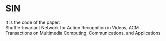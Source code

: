 # SIN
It is the code of the paper:  
 Shuffle-Invariant Network for Action Recognition in Videos, ACM Transactions on Multimedia Computing, Communications, and Applications
